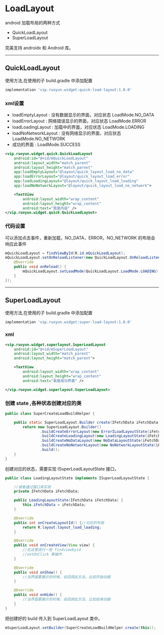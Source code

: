# LoadLayout
android 加载布局的两种方式

- QuickLoadLayout
- SuperLoadLayout

完美支持 androidx 和 Android 库。

---
## QuickLoadLayout

使用方法,在使用的子 build.gradle 中添加配置
```groovy
implementation 'vip.ruoyun.widget:quick-load-layout:1.0.0'
```

### xml设置
- loadEmptyLayout : 没有数据显示的界面，对应状态 LoadMode.NO_DATA
- loadErrorLayout : 网络错误显示的界面，对应状态 LoadMode.ERROR
- loadLoadingLayout : 加载中的界面，对应状态 LoadMode.LOADING
- loadNoNetworkLayout : 没有网络显示的界面，对应状态 LoadMode.NO_NETWORK
- 成功的界面 : LoadMode.SUCCESS

```xml
<vip.ruoyun.widget.quick.QuickLoadLayout
    android:id="@+id/mQuickLoadLayout"
    android:layout_width="match_parent"
    android:layout_height="match_parent"
    app:loadEmptyLayout="@layout/quick_layout_load_no_data"
    app:loadErrorLayout="@layout/quick_layout_load_error"
    app:loadLoadingLayout="@layout/quick_layout_load_loading"
    app:loadNoNetworkLayout="@layout/quick_layout_load_no_network">

    <TextView
        android:layout_width="wrap_content"
        android:layout_height="wrap_content"
        android:text="我是内容" />
</vip.ruoyun.widget.quick.QuickLoadLayout>
```

### 代码设置

可以添加点击事件，重新加载，NO_DATA，ERROR，NO_NETWORK 的布局会响应此事件
```java
mQuickLoadLayout = findViewById(R.id.mQuickLoadLayout);
mQuickLoadLayout.setOnReloadListener(new QuickLoadLayout.OnReloadListener() {
    @Override
    public void onReload() {
        mQuickLoadLayout.setLoadMode(QuickLoadLayout.LoadMode.LOADING);
    }
});
```



---

## SuperLoadLayout

使用方法,在使用的子 build.gradle 中添加配置
```groovy
implementation 'vip.ruoyun.widget:super-load-layout:1.0.0'
```

### xml
```xml
<vip.ruoyun.widget.superlayout.SuperLoadLayout
    android:id="@+id/mSuperLoadLayout"
    android:layout_width="match_parent"
    android:layout_height="match_parent">

    <TextView
        android:layout_width="wrap_content"
        android:layout_height="wrap_content"
        android:text="我是成功界面" />

</vip.ruoyun.widget.superlayout.SuperLoadLayout>
```

### 创建 state ,各种状态创建对应的类
```java
public class SuperCreateLoadBuildHelper {

    public static SuperLoadLayout.Builder create(IFetchData iFetchData) {
        return new SuperLoadLayout.Builder()
                .buildCreateErrorLayout(new ErrorILoadLayoutState(iFetchData))//网络错误
                .buildCreateLoadingLayout(new LoadingLayoutState(iFetchData))//加载中
                .buildCreateNoDataLayout(new NoDataLayoutState(iFetchData))//没有数据
                .buildCreateNoNetworkLayout(new NoNetworkLayoutState(iFetchData))//没有网络
                .build();
    }
}
```

创建对应的状态，需要实现 ISuperLoadLayoutState 接口，

```java
public class LoadingLayoutState implements ISuperLoadLayoutState {

    //或者通过接口来实现
    private IFetchData iFetchData;

    public LoadingLayoutState(IFetchData iFetchData) {
        this.iFetchData = iFetchData;
    }

    @Override
    public int onCreateLayoutId() {//对应的布局
        return R.layout.layout_load_loading;
    }

    @Override
    public void onCreateView(View view) {
        //在这里进行一些 findviewbyid
        //setOnClick 等操作
    }

    @Override
    public void onShow() {
        //当界面要展示的时候，会回调此方法，比如开始动画
    }

    @Override
    public void onHide() {
        //当界面要展示的时候，会回调此方法，比如结束动画
    }
}

```

把创建好的 build 传入到 SuperLoadLayout 类中。
```java
mSuperLoadLayout.setBuilder(SuperCreateLoadBuildHelper.create(this));
```
